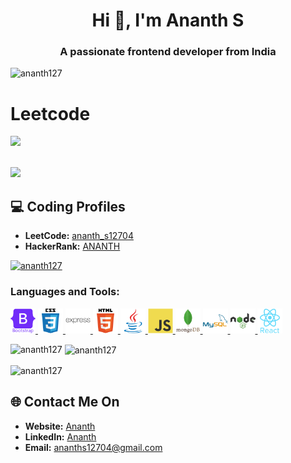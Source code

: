 <h1 align="center">Hi 👋, I'm Ananth S</h1>
<h3 align="center">A passionate frontend developer from India</h3>


<p align="left"> <img src="https://komarev.com/ghpvc/?username=ananth127&label=Profile%20views&color=0e75b6&style=flat" alt="ananth127" /> </p>

# Leetcode


<img src="https://assets.leetcode.com/static_assets/marketing/2024-50.gif" width="40px"></img>

<br>
<a href="https://leetcode.com/ananth_s12704">
    <img src="https://leetcard.jacoblin.cool/ananth_s12704?=dark&font=Goldman&ext=activityy"></img>
<a>


## 💻 Coding Profiles

- **LeetCode:** [ananth_s12704](https://leetcode.com/ananth_s12704/)
- **HackerRank:** [ANANTH](https://www.hackerrank.com/profile/ananthlap2)



<p align="left"> <a href="https://github.com/ryo-ma/github-profile-trophy"><img src="https://github-profile-trophy.vercel.app/?username=ananth127" alt="ananth127" /></a> </p>



<h3 align="left">Languages and Tools:</h3>
<p align="left"> <a href="https://getbootstrap.com" target="_blank" rel="noreferrer"> <img src="https://raw.githubusercontent.com/devicons/devicon/master/icons/bootstrap/bootstrap-plain-wordmark.svg" alt="bootstrap" width="40" height="40"> </a> <a href="https://www.w3schools.com/css/" target="_blank" rel="noreferrer"> <img src="https://raw.githubusercontent.com/devicons/devicon/master/icons/css3/css3-original-wordmark.svg" alt="css3" width="40" height="40"> </a>  <a href="https://expressjs.com" target="_blank" rel="noreferrer"> <img src="https://raw.githubusercontent.com/devicons/devicon/master/icons/express/express-original-wordmark.svg" alt="express" width="40" height="40"> </a>  <a href="https://www.w3.org/html/" target="_blank" rel="noreferrer"> <img src="https://raw.githubusercontent.com/devicons/devicon/master/icons/html5/html5-original-wordmark.svg" alt="html5" width="40" height="40"> </a> <a href="https://www.java.com" target="_blank" rel="noreferrer"> <img src="https://raw.githubusercontent.com/devicons/devicon/master/icons/java/java-original.svg" alt="java" width="40" height="40"> </a> <a href="https://developer.mozilla.org/en-US/docs/Web/JavaScript" target="_blank" rel="noreferrer"> <img src="https://raw.githubusercontent.com/devicons/devicon/master/icons/javascript/javascript-original.svg" alt="javascript" width="40" height="40"> </a> <a href="https://www.mongodb.com/" target="_blank" rel="noreferrer"> <img src="https://raw.githubusercontent.com/devicons/devicon/master/icons/mongodb/mongodb-original-wordmark.svg" alt="mongodb" width="40" height="40"> </a> <a href="https://www.mysql.com/" target="_blank" rel="noreferrer"> <img src="https://raw.githubusercontent.com/devicons/devicon/master/icons/mysql/mysql-original-wordmark.svg" alt="mysql" width="40" height="40"> </a> <a href="https://nodejs.org" target="_blank" rel="noreferrer"> <img src="https://raw.githubusercontent.com/devicons/devicon/master/icons/nodejs/nodejs-original-wordmark.svg" alt="nodejs" width="40" height="40"> </a> <a href="https://reactjs.org/" target="_blank" rel="noreferrer"> <img src="https://raw.githubusercontent.com/devicons/devicon/master/icons/react/react-original-wordmark.svg" alt="react" width="40" height="40"> </a>  </p>
<p><img align="left" src="https://github-readme-stats.vercel.app/api/top-langs?username=ananth127&show_icons=true&locale=en&layout=compact" alt="ananth127" /></p>

<p>&nbsp;<img align="center" src="https://github-readme-stats.vercel.app/api?username=ananth127&show_icons=true&locale=en" alt="ananth127" /></p>

<p><img align="center" src="https://github-readme-streak-stats.herokuapp.com/?user=ananth127&" alt="ananth127" /></p>

## 🌐 Contact Me On

- **Website:** [Ananth](https://ananth.netlify.app/)
- **LinkedIn:** [Ananth](https://www.linkedin.com/in/ananth-s-95813623a/)
- **Email:** <a href="mailto:ananths12704@gmail.com">ananths12704@gmail.com</a>
